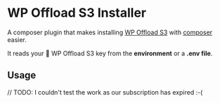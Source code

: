 # WP Offload S3 Installer

A composer plugin that makes installing [WP Offload S3] with [composer] easier. 

It reads your :key: WP Offload S3 key from the **environment** or a **.env file**.

[WP Offload S3]: https://deliciousbrains.com/wp-offload-s3/
[composer]: https://github.com/composer/composer

## Usage

// TODO: I couldn't test the work as our subscription has expired :-(
